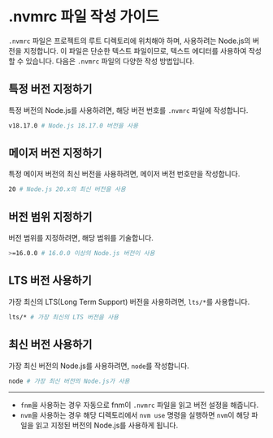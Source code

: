 # .nvmrc 파일 작성 가이드

`.nvmrc` 파일은 프로젝트의 루트 디렉토리에 위치해야 하며, 사용하려는 Node.js의 버전을 지정합니다. 이 파일은 단순한 텍스트 파일이므로, 텍스트 에디터를 사용하여 작성할 수 있습니다.
다음은 `.nvmrc` 파일의 다양한 작성 방법입니다.

## 특정 버전 지정하기

특정 버전의 Node.js를 사용하려면, 해당 버전 번호를 `.nvmrc` 파일에 작성합니다.

```bash
v18.17.0 # Node.js 18.17.0 버전을 사용
```

## 메이저 버전 지정하기

특정 메이저 버전의 최신 버전을 사용하려면, 메이저 버전 번호만을 작성합니다.

```bash
20 # Node.js 20.x의 최신 버전을 사용
```

## 버전 범위 지정하기

버전 범위를 지정하려면, 해당 범위를 기술합니다.

```bash
>=16.0.0 # 16.0.0 이상의 Node.js 버전이 사용
```

## LTS 버전 사용하기

가장 최신의 LTS(Long Term Support) 버전을 사용하려면, `lts/*`를 사용합니다.

```bash
lts/* # 가장 최신의 LTS 버전을 사용
```

## 최신 버전 사용하기

가장 최신 버전의 Node.js를 사용하려면, `node`를 작성합니다.

```bash
node # 가장 최신 버전의 Node.js가 사용
```

***

- `fnm`을 사용하는 경우 자동으로 fnm이 `.nvmrc` 파일을 읽고 버전 설정을 해줍니다.
- `nvm`을 사용하는 경우 해당 디렉토리에서 `nvm use` 명령을 실행하면 `nvm`이 해당 파일을 읽고 지정된 버전의 Node.js를 사용하게 됩니다.
